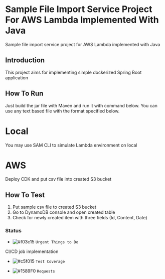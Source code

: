 # Sample File Import Service Project For AWS Lambda Implemented With Java

Sample file import service project for AWS Lambda implemented with Java

## Introduction

This project aims for implementing simple dockerized Spring Boot application

## How To Run

Just build the jar file with Maven and run it with command below. You can use any text based file with the format specified below. 

# Local
You may use SAM CLI to simulate Lambda environment on local

# AWS
Deploy CDK and put csv file into created S3 bucket

## How To Test

1. Put sample csv file to created S3 bucket
2. Go to DynamoDB console and open created table
3. Check for newly created item with three fields (Id, Content, Date)

### Status

- ![#f03c15](https://placehold.it/15/f03c15/000000?text=+) `Urgent Things to Do`

CI/CD job implementation
  
- ![#c5f015](https://placehold.it/15/c5f015/000000?text=+) `Test Coverage`
  
- ![#1589F0](https://placehold.it/15/1589F0/000000?text=+) `Requests`
